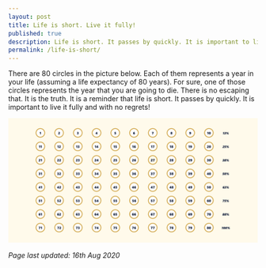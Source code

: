 ```yaml
---
layout: post
title: Life is short. Live it fully!
published: true
description: Life is short. It passes by quickly. It is important to live it fully and with no regrets!
permalink: /life-is-short/
---
```


There are 80 circles in the picture below. Each of them represents a year in your life (assuming a life expectancy of 80 years). For sure, one of those circles represents the year that you are going to die. There is no escaping that. It is the truth. It is a reminder that life is short. It passes by quickly. It is important to live it fully and with no regrets!

![Life in years](/assets/img/life-in-years.png)

*Page last updated: 16th Aug 2020* 